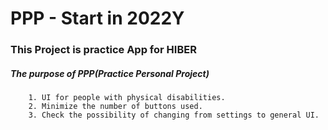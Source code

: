 PPP - Start in 2022Y
============================================
### This Project is practice App for HIBER

##### The purpose of PPP(Practice Personal Project) 

        1. UI for people with physical disabilities.
        2. Minimize the number of buttons used.
        3. Check the possibility of changing from settings to general UI.
